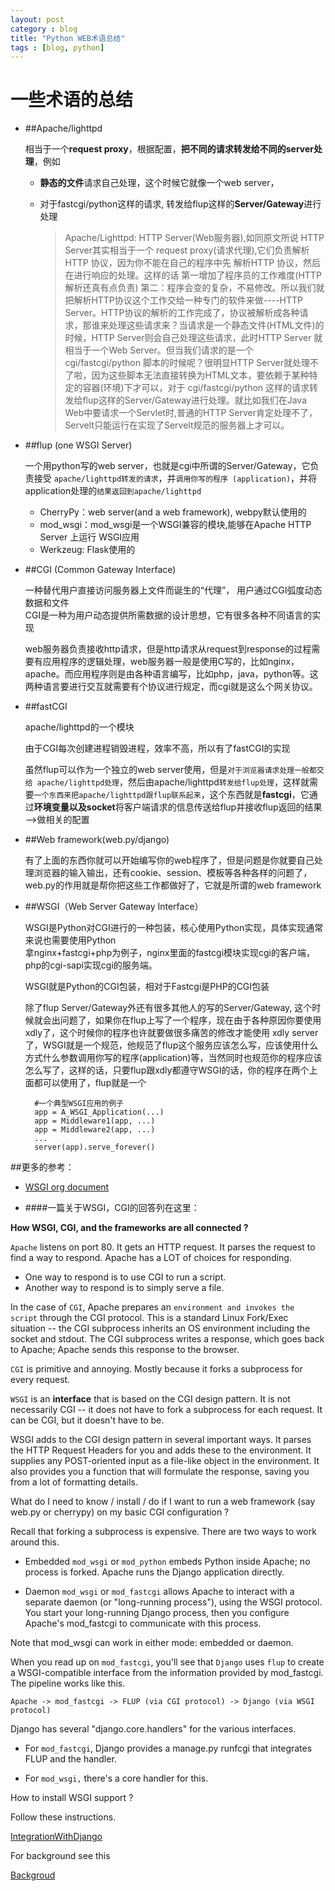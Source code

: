 ```yaml
---
layout: post
category : blog
title: "Python WEB术语总结"
tags : [blog, python]
---
```



<script src="http://yandex.st/highlightjs/7.3/highlight.min.js"></script>
<link rel="stylesheet" href="http://yandex.st/highlightjs/7.3/styles/github.min.css">
<script>
  hljs.initHighlightingOnLoad();
</script>

# 一些术语的总结


+ ##Apache/lighttpd  

   相当于一个**request proxy**，根据配置，**把不同的请求转发给不同的server处理**，例如
  + **静态的文件**请求自己处理，这个时候它就像一个web server，
  + 对于fastcgi/python这样的请求, 转发给flup这样的**Server/Gateway**进行处理

    >Apache/Lighttpd:  HTTP Server(Web服务器),如同原文所说 HTTP Server其实相当于一个 request proxy(请求代理),它们负责解析 HTTP 协议，因为你不能在自己的程序中先 解析HTTP 协议，然后在进行响应的处理。这样的话 第一增加了程序员的工作难度(HTTP解析还真有点负责) 第二：程序会变的复杂，不易修改。所以我们就把解析HTTP协议这个工作交给一种专门的软件来做----HTTP Server。HTTP协议的解析的工作完成了，协议被解析成各种请求，那谁来处理这些请求来？当请求是一个静态文件(HTML文件)的时候，HTTP Server则会自己处理这些请求，此时HTTP Server 就相当于一个Web Server。但当我们请求的是一个 cgi/fastcgi/python 脚本的时候呢？很明显HTTP Server就处理不了啦，因为这些脚本无法直接转换为HTML文本，要依赖于某种特定的容器(环境)下才可以，对于 cgi/fastcgi/python 这样的请求转发给flup这样的Server/Gateway进行处理。就比如我们在Java Web中要请求一个Servlet时,普通的HTTP Server肯定处理不了，Servelt只能运行在实现了Servelt规范的服务器上才可以。

+ ##flup (one WSGI Server)

    一个用python写的web server，也就是cgi中所谓的Server/Gateway，它负责接受 `apache/lighttpd转发的请求`，并`调用你写的程序 (application)`，并将application处理的`结果返回到apache/lighttpd`

    + CherryPy：web server(and a web framework), webpy默认使用的
    + mod_wsgi：mod_wsgi是一个WSGI兼容的模块,能够在Apache HTTP Server 上运行 WSGI应用
    + Werkzeug: Flask使用的
    
    
+ ##CGI (Common Gateway Interface)  
    
    一种替代用户直接访问服务器上文件而诞生的“代理”， 用户通过CGI弧度动态数据和文件  
    CGI是一种为用户动态提供所需数据的设计思想，它有很多各种不同语言的实现
    
    web服务器负责接收http请求，但是http请求从request到response的过程需要有应用程序的逻辑处理，web服务器一般是使用C写的，比如nginx，apache。而应用程序则是由各种语言编写，比如php，java，python等。这两种语言要进行交互就需要有个协议进行规定，而cgi就是这么个网关协议。
    
+ ##fastCGI 

    apache/lighttpd的一个模块

    由于CGI每次创建进程销毁进程，效率不高，所以有了fastCGI的实现
    
    虽然flup可以作为一个独立的web server使用，但是`对于浏览器请求处理一般都交给 apache/lighttpd处理`，然后由apache/lighttpd`转发给flup处理`，这样就需要`一个东西来把apache/lighttpd跟flup联系起来`，这个东西就是**fastcgi**，它通过**环境变量以及socket**将客户端请求的信息传送给flup并接收flup返回的结果 -->做相关的配置


+ ##Web framework(web.py/django)

    有了上面的东西你就可以开始编写你的web程序了，但是问题是你就要自己处理浏览器的输入输出，还有cookie、session、模板等各种各样的问题了，web.py的作用就是帮你把这些工作都做好了，它就是所谓的web framework



+ ##WSGI（Web Server Gateway Interface）

    WSGI是Python对CGI进行的一种包装，核心使用Python实现，具体实现通常来说也需要使用Python    
    拿nginx+fastcgi+php为例子，nginx里面的fastcgi模块实现cgi的客户端，php的cgi-sapi实现cgi的服务端。

    WSGI就是Python的CGI包装，相对于Fastcgi是PHP的CGI包装

    除了flup Server/Gateway外还有很多其他人的写的Server/Gateway, 这个时候就会出问题了，如果你在flup上写了一个程序，现在由于各种原因你要使用xdly了，这个时候你的程序也许就要做很多痛苦的修改才能使用 xdly server了，WSGI就是一个规范，他规范了flup这个服务应该怎么写，应该使用什么方式什么参数调用你写的程序(application)等，当然同时也规范你的程序应该怎么写了，这样的话，只要flup跟xdly都遵守WSGI的话，你的程序在两个上面都可以使用了，flup就是一个 
             
    
        #一个典型WSGI应用的例子
        app = A_WSGI_Application(...)
        app = Middleware1(app, ...)
        app = Middleware2(app, ...)
        ...
        server(app).serve_forever()
        
        
##更多的参考：

+ [WSGI org document](http://wsgi.readthedocs.org/en/latest/)

+ ####一篇关于WSGI，CGI的回答列在这里： 
 
**How WSGI, CGI, and the frameworks are all connected ?**

`Apache` listens on port 80. It gets an HTTP request. It parses the request to find a way to respond. Apache has a LOT of choices for responding. 

+ One way to respond is to use CGI to run a script. 
+ Another way to respond is to simply serve a file.

In the case of `CGI`, Apache prepares an `environment and invokes the script` through the CGI protocol. This is a standard Linux Fork/Exec situation -- the CGI subprocess inherits an OS environment including the socket and stdout. The CGI subprocess writes a response, which goes back to Apache; Apache sends this response to the browser.

`CGI` is primitive and annoying. Mostly because it forks a subprocess for every request.

`WSGI` is an **interface** that is based on the CGI design pattern. It is not necessarily CGI -- it does not have to fork a subprocess for each request. It can be CGI, but it doesn't have to be.

WSGI adds to the CGI design pattern in several important ways. It parses the HTTP Request Headers for you and adds these to the environment. It supplies any POST-oriented input as a file-like object in the environment. It also provides you a function that will formulate the response, saving you from a lot of formatting details.

What do I need to know / install / do if I want to run a web framework (say web.py or cherrypy) on my basic CGI configuration ?

Recall that forking a subprocess is expensive. There are two ways to work around this.

+ Embedded `mod_wsgi` or `mod_python` embeds Python inside Apache; no process is forked. Apache runs the Django application directly.

+ Daemon `mod_wsgi` or `mod_fastcgi` allows Apache to interact with a separate daemon (or "long-running process"), using the WSGI protocol. You start your long-running Django process, then you configure Apache's mod_fastcgi to communicate with this process.

Note that mod_wsgi can work in either mode: embedded or daemon.

When you read up on `mod_fastcgi`, you'll see that `Django` uses `flup` to create a WSGI-compatible interface from the information provided by mod_fastcgi. The pipeline works like this.

`Apache -> mod_fastcgi -> FLUP (via CGI protocol) -> Django (via WSGI protocol)`

Django has several "django.core.handlers" for the various interfaces.

+ For `mod_fastcgi`, Django provides a manage.py runfcgi that integrates FLUP and the handler.

+ For `mod_wsgi,` there's a core handler for this.

How to install WSGI support ?

Follow these instructions.

[IntegrationWithDjango](http://code.google.com/p/modwsgi/wiki/IntegrationWithDjango)

For background see this

[Backgroud ](http://docs.djangoproject.com/en/dev/howto/)
    